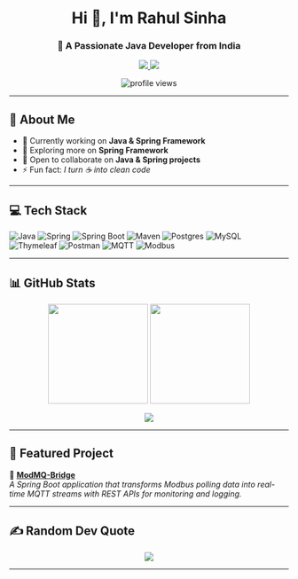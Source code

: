 <h1 align="center">Hi 👋, I'm Rahul Sinha</h1>
<h3 align="center">🚀 A Passionate Java Developer from India</h3>

<p align="center">
  <a href="https://www.linkedin.com/in/rahul-kumar-sinha-30747821b/" target="_blank">
    <img src="https://img.shields.io/badge/LinkedIn-0A66C2?style=for-the-badge&logo=linkedin&logoColor=white"/>
  </a>
  <a href="mailto:rahulsinha8405@gmail.com">
    <img src="https://img.shields.io/badge/Gmail-D14836?style=for-the-badge&logo=gmail&logoColor=white"/>
  </a>
</p>

<p align="center">
  <img src="https://komarev.com/ghpvc/?username=sinha8651&label=Profile%20Views&color=blue&style=for-the-badge" alt="profile views" />
</p>

---

## 💫 About Me
- 🔭 Currently working on **Java & Spring Framework**  
- 🌱 Exploring more on **Spring Framework**  
- 👯 Open to collaborate on **Java & Spring projects**  
- ⚡ Fun fact: *I turn ☕ into clean code*  

---

## 💻 Tech Stack
![Java](https://img.shields.io/badge/java-%23ED8B00.svg?style=for-the-badge&logo=java&logoColor=white) ![Spring](https://img.shields.io/badge/spring-%236DB33F.svg?style=for-the-badge&logo=spring&logoColor=white) ![Spring Boot](https://img.shields.io/badge/Spring%20Boot-6DB33F?style=for-the-badge&logo=springboot&logoColor=white) ![Maven](https://img.shields.io/badge/Maven-C71A36?style=for-the-badge&logo=apachemaven&logoColor=white) ![Postgres](https://img.shields.io/badge/postgres-%23316192.svg?style=for-the-badge&logo=postgresql&logoColor=white) ![MySQL](https://img.shields.io/badge/MySQL-4479A1?style=for-the-badge&logo=mysql&logoColor=white) ![Thymeleaf](https://img.shields.io/badge/Thymeleaf-%23005C0F.svg?style=for-the-badge&logo=Thymeleaf&logoColor=white) ![Postman](https://img.shields.io/badge/Postman-FF6C37?style=for-the-badge&logo=postman&logoColor=white) ![MQTT](https://img.shields.io/badge/MQTT-660066?style=for-the-badge&logo=eclipsemosquitto&logoColor=white) ![Modbus](https://img.shields.io/badge/Modbus-002D72?style=for-the-badge&logoColor=white)  

---

## 📊 GitHub Stats
<p align="center">
  <img src="https://github-readme-stats.vercel.app/api?username=sinha8651&theme=dark&hide_border=false&include_all_commits=false&count_private=false" height="180em"/>
  <img src="https://github-readme-streak-stats.herokuapp.com/?user=sinha8651&theme=dark&hide_border=false" height="180em"/>
</p>

<p align="center">
  <img src="https://github-readme-stats.vercel.app/api/top-langs/?username=sinha8651&layout=compact&theme=radical""/>
</p>

---

## 🚀 Featured Project
🔹 [**ModMQ-Bridge**](https://github.com/sinha8651/ModMQ-Bridge)  
    *A Spring Boot application that transforms Modbus polling data into real-time MQTT streams with REST APIs for monitoring and logging.*

---

## ✍️ Random Dev Quote
<p align="center">
  <img src="https://quotes-github-readme.vercel.app/api?type=horizontal&theme=radical"/>
</p>

---
